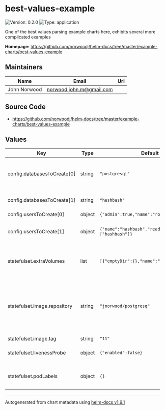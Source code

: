# best-values-example

![Version: 0.2.0](https://img.shields.io/badge/Version-0.2.0-informational?style=flat-square) ![Type: application](https://img.shields.io/badge/Type-application-informational?style=flat-square)

One of the best values parsing example charts here, exhibits several more complicated examples

**Homepage:** <https://github.com/norwoodj/helm-docs/tree/master/example-charts/best-values-example>

## Maintainers

| Name | Email | Url |
| ---- | ------ | --- |
| John Norwood | <norwood.john.m@gmail.com> |  |

## Source Code

* <https://github.com/norwoodj/helm-docs/tree/master/example-charts/best-values-example>

## Values

| Key | Type | Default | Description |
|-----|------|---------|-------------|
| config.databasesToCreate[0] | string | `"postgresql"` | default database for storage of database metadata |
| config.databasesToCreate[1] | string | `"hashbash"` | database for the [hashbash](https://github.com/norwoodj/hashbash) project |
| config.usersToCreate[0] | object | `{"admin":true,"name":"root"}` | admin user |
| config.usersToCreate[1] | object | `{"name":"hashbash","readwriteDatabases":["hashbash"]}` | user with access to the database with the same name |
| statefulset.extraVolumes | list | `[{"emptyDir":{},"name":"data"}]` | Additional volumes to be mounted into the database container |
| statefulset.image.repository | string | `"jnorwood/postgresq"` | Image to use for deploying, must support an entrypoint which creates users/databases from appropriate config files |
| statefulset.image.tag | string | `"11"` |  |
| statefulset.livenessProbe | object | `{"enabled":false}` | Configure the healthcheck for the database |
| statefulset.podLabels | object | `{}` | The labels to be applied to instances of the database |

----------------------------------------------
Autogenerated from chart metadata using [helm-docs v1.9.1](https://github.com/norwoodj/helm-docs/releases/v1.9.1)
